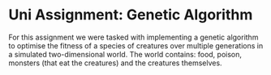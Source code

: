 # Uni Assignment: Genetic Algorithm

For this assignment we were tasked with implementing a genetic algorithm to optimise the fitness of a species of creatures over multiple generations in a simulated two-dimensional world. The world contains: food, poison, monsters (that eat the creatures) and the creatures themselves.
